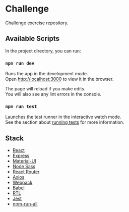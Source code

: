 # Challenge
Challenge exercise repository.

## Available Scripts
In the project directory, you can run:

### `npm run dev`
Runs the app in the development mode.\
Open [http://localhost:3000](http://localhost:3000) to view it in the browser.

The page will reload if you make edits.\
You will also see any lint errors in the console.

### `npm run test`
Launches the test runner in the interactive watch mode.\
See the section about [running tests](https://facebook.github.io/create-react-app/docs/running-tests) for more information.

## Stack
* [React](https://reactjs.org/)
* [Express](https://github.com/expressjs/express)
* [Material-UI](https://material-ui.com/)
* [Node Sass](https://github.com/sass/node-sass)
* [React Router](https://reacttraining.com/react-router/web/guides/quick-start)
* [Axios](https://github.com/axios/axios)
* [Webpack](https://webpack.js.org/)
* [Babel](https://babeljs.io/)
* [RTL](https://testing-library.com/docs/react-testing-library/intro/)
* [Jest](https://jestjs.io/)
* [npm-run-all](https://www.npmjs.com/package/npm-run-all)
